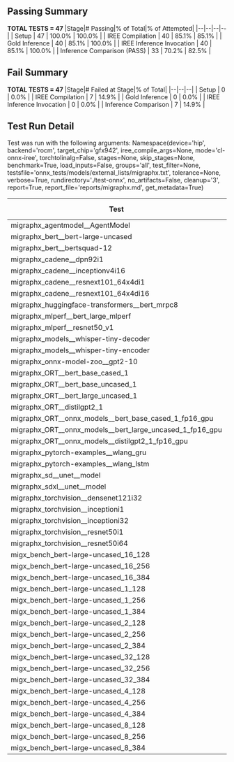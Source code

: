 ## Passing Summary

**TOTAL TESTS = 47**
|Stage|# Passing|% of Total|% of Attempted|
|--|--|--|--|
| Setup | 47 | 100.0% | 100.0% |
| IREE Compilation | 40 | 85.1% | 85.1% |
| Gold Inference | 40 | 85.1% | 100.0% |
| IREE Inference Invocation | 40 | 85.1% | 100.0% |
| Inference Comparison (PASS) | 33 | 70.2% | 82.5% |
## Fail Summary

**TOTAL TESTS = 47**
|Stage|# Failed at Stage|% of Total|
|--|--|--|
| Setup | 0 | 0.0% |
| IREE Compilation | 7 | 14.9% |
| Gold Inference | 0 | 0.0% |
| IREE Inference Invocation | 0 | 0.0% |
| Inference Comparison | 7 | 14.9% |
## Test Run Detail
Test was run with the following arguments:
Namespace(device='hip', backend='rocm', target_chip='gfx942', iree_compile_args=None, mode='cl-onnx-iree', torchtolinalg=False, stages=None, skip_stages=None, benchmark=True, load_inputs=False, groups='all', test_filter=None, testsfile='onnx_tests/models/external_lists/migraphx.txt', tolerance=None, verbose=True, rundirectory='./test-onnx', no_artifacts=False, cleanup='3', report=True, report_file='reports/migraphx.md', get_metadata=True)

| Test | Exit Status | Mean Benchmark Time (ms) | Notes |
|--|--|--|--|
| migraphx_agentmodel__AgentModel | compilation | None | |
| migraphx_bert__bert-large-uncased | PASS | 20.15538845832149 | |
| migraphx_bert__bertsquad-12 | PASS | 211.91214739034572 | |
| migraphx_cadene__dpn92i1 | compilation | None | |
| migraphx_cadene__inceptionv4i16 | PASS | 152.1636577012638 | |
| migraphx_cadene__resnext101_64x4di1 | compilation | None | |
| migraphx_cadene__resnext101_64x4di16 | PASS | 212.97879486034313 | |
| migraphx_huggingface-transformers__bert_mrpc8 | PASS | 7.55268292781967 | |
| migraphx_mlperf__bert_large_mlperf | Numerics | 44.06903909208874 | |
| migraphx_mlperf__resnet50_v1 | PASS | 6.573628269158946 | |
| migraphx_models__whisper-tiny-decoder | PASS | 33.23168598228331 | |
| migraphx_models__whisper-tiny-encoder | Numerics | 52.61097948711653 | |
| migraphx_onnx-model-zoo__gpt2-10 | compilation | None | |
| migraphx_ORT__bert_base_cased_1 | PASS | 114.89456516897512 | |
| migraphx_ORT__bert_base_uncased_1 | PASS | 114.70168246887624 | |
| migraphx_ORT__bert_large_uncased_1 | PASS | 369.7793416989346 | |
| migraphx_ORT__distilgpt2_1 | PASS | 63.05268706020079 | |
| migraphx_ORT__onnx_models__bert_base_cased_1_fp16_gpu | Numerics | 72.15458533416192 | |
| migraphx_ORT__onnx_models__bert_large_uncased_1_fp16_gpu | Numerics | 274.54432586414947 | |
| migraphx_ORT__onnx_models__distilgpt2_1_fp16_gpu | Numerics | 38.857510106431114 | |
| migraphx_pytorch-examples__wlang_gru | PASS | 28.321359145383422 | |
| migraphx_pytorch-examples__wlang_lstm | PASS | 18.157672066064105 | |
| migraphx_sd__unet__model | compilation | None | |
| migraphx_sdxl__unet__model | compilation | None | |
| migraphx_torchvision__densenet121i32 | PASS | 50.88284466459992 | |
| migraphx_torchvision__inceptioni1 | PASS | 15.811453319408676 | |
| migraphx_torchvision__inceptioni32 | PASS | 138.59166984135905 | |
| migraphx_torchvision__resnet50i1 | compilation | None | |
| migraphx_torchvision__resnet50i64 | PASS | 182.7947012692069 | |
| migx_bench_bert-large-uncased_16_128 | PASS | 33.4548411802167 | |
| migx_bench_bert-large-uncased_16_256 | PASS | 57.777592136214174 | |
| migx_bench_bert-large-uncased_16_384 | Numerics | 73.55800226020315 | |
| migx_bench_bert-large-uncased_1_128 | PASS | 13.570251391054347 | |
| migx_bench_bert-large-uncased_1_256 | PASS | 13.849725861564957 | |
| migx_bench_bert-large-uncased_1_384 | PASS | 20.0889204273976 | |
| migx_bench_bert-large-uncased_2_128 | PASS | 13.334010788574327 | |
| migx_bench_bert-large-uncased_2_256 | PASS | 13.880366322894888 | |
| migx_bench_bert-large-uncased_2_384 | PASS | 21.623101318255067 | |
| migx_bench_bert-large-uncased_32_128 | PASS | 69.58526525025566 | |
| migx_bench_bert-large-uncased_32_256 | PASS | 104.93776494903223 | |
| migx_bench_bert-large-uncased_32_384 | Numerics | 145.43636500214535 | |
| migx_bench_bert-large-uncased_4_128 | PASS | 15.016051302866442 | |
| migx_bench_bert-large-uncased_4_256 | PASS | 17.46108746383248 | |
| migx_bench_bert-large-uncased_4_384 | PASS | 26.79984431522779 | |
| migx_bench_bert-large-uncased_8_128 | PASS | 20.148255746989022 | |
| migx_bench_bert-large-uncased_8_256 | PASS | 27.955463770776984 | |
| migx_bench_bert-large-uncased_8_384 | PASS | 41.450957804187844 | |
